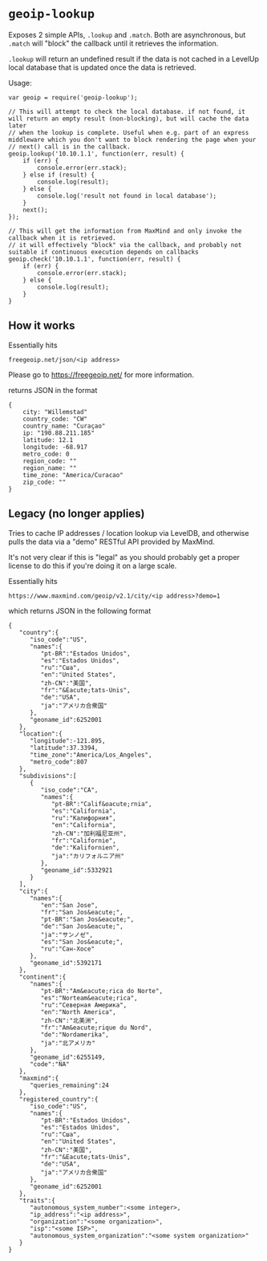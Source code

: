 # `geoip-lookup`

Exposes 2 simple APIs, `.lookup` and `.match`. Both are asynchronous, but `.match` will "block" the callback until it retrieves the information.

`.lookup` will return an undefined result if the data is not cached in a LevelUp local database that is updated once the data is retrieved.

Usage:

	var geoip = require('geoip-lookup');

	// This will attempt to check the local database. if not found, it will return an empty result (non-blocking), but will cache the data later
	// when the lookup is complete. Useful when e.g. part of an express middleware which you don't want to block rendering the page when your
	// next() call is in the callback.
	geoip.lookup('10.10.1.1', function(err, result) {
		if (err) {
			console.error(err.stack);
		} else if (result) {
			console.log(result);
		} else {
			console.log('result not found in local database');
		}
		next();
	});

	// This will get the information from MaxMind and only invoke the callback when it is retrieved.
	// it will effectively "block" via the callback, and probably not suitable if continuous execution depends on callbacks
	geoip.check('10.10.1.1', function(err, result) {
		if (err) {
			console.error(err.stack);
		} else {
			console.log(result);
		}
	}

## How it works

Essentially hits 

	freegeoip.net/json/<ip address>

Please go to https://freegeoip.net/ for more information.

returns JSON in the format 

	{
		city: "Willemstad"
		country_code: "CW"
		country_name: "Curaçao"
		ip: "190.88.211.185"
		latitude: 12.1
		longitude: -68.917
		metro_code: 0
		region_code: ""
		region_name: ""
		time_zone: "America/Curacao"
		zip_code: ""
	}

## Legacy (no longer applies)

Tries to cache IP addresses / location lookup via LevelDB, and otherwise pulls the data via a "demo" RESTful API provided by MaxMind.

It's not very clear if this is "legal" as you should probably get a proper license to do this if you're doing it on a large scale.

Essentially hits 

	https://www.maxmind.com/geoip/v2.1/city/<ip address>?demo=1

which returns JSON in the following format

	{
	   "country":{
	      "iso_code":"US",
	      "names":{
	         "pt-BR":"Estados Unidos",
	         "es":"Estados Unidos",
	         "ru":"Сша",
	         "en":"United States",
	         "zh-CN":"美国",
	         "fr":"&Eacute;tats-Unis",
	         "de":"USA",
	         "ja":"アメリカ合衆国"
	      },
	      "geoname_id":6252001
	   },
	   "location":{
	      "longitude":-121.895,
	      "latitude":37.3394,
	      "time_zone":"America/Los_Angeles",
	      "metro_code":807
	   },
	   "subdivisions":[
	      {
	         "iso_code":"CA",
	         "names":{
	            "pt-BR":"Calif&oacute;rnia",
	            "es":"California",
	            "ru":"Калифорния",
	            "en":"California",
	            "zh-CN":"加利福尼亚州",
	            "fr":"Californie",
	            "de":"Kalifornien",
	            "ja":"カリフォルニア州"
	         },
	         "geoname_id":5332921
	      }
	   ],
	   "city":{
	      "names":{
	         "en":"San Jose",
	         "fr":"San Jos&eacute;",
	         "pt-BR":"San Jos&eacute;",
	         "de":"San Jos&eacute;",
	         "ja":"サンノゼ",
	         "es":"San Jos&eacute;",
	         "ru":"Сан-Хосе"
	      },
	      "geoname_id":5392171
	   },
	   "continent":{
	      "names":{
	         "pt-BR":"Am&eacute;rica do Norte",
	         "es":"Norteam&eacute;rica",
	         "ru":"Северная Америка",
	         "en":"North America",
	         "zh-CN":"北美洲",
	         "fr":"Am&eacute;rique du Nord",
	         "de":"Nordamerika",
	         "ja":"北アメリカ"
	      },
	      "geoname_id":6255149,
	      "code":"NA"
	   },
	   "maxmind":{
	      "queries_remaining":24
	   },
	   "registered_country":{
	      "iso_code":"US",
	      "names":{
	         "pt-BR":"Estados Unidos",
	         "es":"Estados Unidos",
	         "ru":"Сша",
	         "en":"United States",
	         "zh-CN":"美国",
	         "fr":"&Eacute;tats-Unis",
	         "de":"USA",
	         "ja":"アメリカ合衆国"
	      },
	      "geoname_id":6252001
	   },
	   "traits":{
	      "autonomous_system_number":<some integer>,
	      "ip_address":"<ip address>",
	      "organization":"<some organization>",
	      "isp":"<some ISP>",
	      "autonomous_system_organization":"<some system organization>"
	   }
	}

